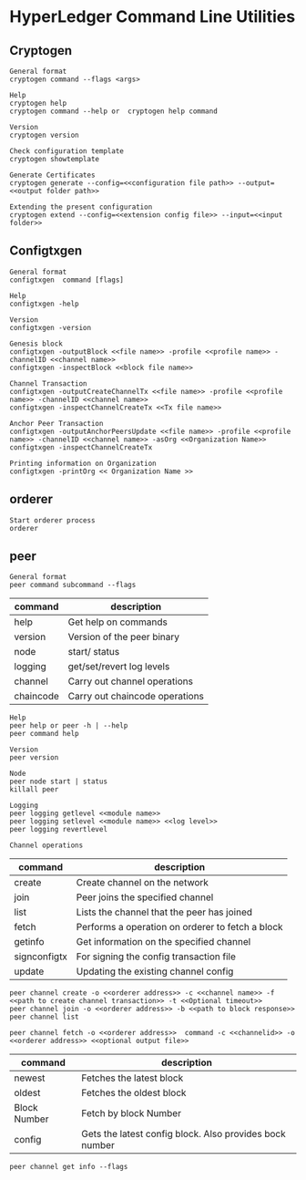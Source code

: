 # HyperLedger Command Line Utilities

## Cryptogen

```
General format
cryptogen command --flags <args>

Help
cryptogen help
cryptogen command --help or  cryptogen help command

Version
cryptogen version

Check configuration template
cryptogen showtemplate

Generate Certificates
cryptogen generate --config=<<configuration file path>> --output=<<output folder path>>

Extending the present configuration
cryptogen extend --config=<<extension config file>> --input=<<input folder>>
```

## Configtxgen

```
General format
configtxgen  command [flags]

Help
configtxgen -help

Version
configtxgen -version

Genesis block 
configtxgen -outputBlock <<file name>> -profile <<profile name>> -channelID <<channel name>>
configtxgen -inspectBlock <<block file name>>

Channel Transaction
configtxgen -outputCreateChannelTx <<file name>> -profile <<profile name>> -channelID <<channel name>>
configtxgen -inspectChannelCreateTx <<Tx file name>>

Anchor Peer Transaction
configtxgen -outputAnchorPeersUpdate <<file name>> -profile <<profile name>> -channelID <<channel name>> -asOrg <<Organization Name>>
configtxgen -inspectChannelCreateTx

Printing information on Organization
configtxgen -printOrg << Organization Name >>
```

## orderer
```
Start orderer process
orderer
```

## peer
```
General format
peer command subcommand --flags
```
|command     | description                    |
|------------|--------------------------------|
|help        | Get help on commands           |
|version     | Version of the peer binary     |
|node        | start/ status                  |
|logging     | get/set/revert log levels      |
|channel     | Carry out channel operations   |
|chaincode   | Carry out chaincode operations |
```
Help
peer help or peer -h | --help
peer command help

Version
peer version

Node
peer node start | status
killall peer

Logging
peer logging getlevel <<module name>>
peer logging setlevel <<module name>> <<log level>>
peer logging revertlevel

Channel operations
```
|command        | description                                       |
|---------------|---------------------------------------------------|
|create         | Create channel on the network                     |
|join           | Peer joins the specified channel                  |
|list           | Lists the channel that the peer has joined        |
|fetch          | Performs a operation on orderer to fetch a block  |
|getinfo        | Get information on the specified channel          |
|signconfigtx   | For signing the config transaction file           |
|update         | Updating the existing channel config              |

```
peer channel create -o <<orderer address>> -c <<channel name>> -f <<path to create channel transaction>> -t <<Optional timeout>>
peer channel join -o <<orderer address>> -b <<path to block response>>
peer channel list

peer channel fetch -o <<orderer address>>  command -c <<channelid>> -o <<orderer address>> <<optional output file>>
```
|command              | description                                              |
|---------------------|----------------------------------------------------------|
|newest               | Fetches the latest block                                 |
|oldest               | Fetches the oldest block                                 |
|Block Number         | Fetch by block Number                                    |
|config               | Gets the latest config block. Also provides bock number  |
```
peer channel get info --flags
```
